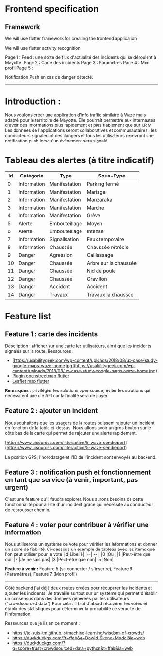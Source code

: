 # Frontend specification

## Framework
We will use flutter framework for creating the frontend application

We will use flutter activity recognition

Page 1 : Feed : une sorte de flux d'actualité des incidents qui se déroulent à Mayotte.
Page 2 : Carte des incidents
Page 3 : Paramètres
Page 4 : Mon profil
Page 5 : 

Notification Push en cas de danger détecté.

----

# Introduction :
Nous voulons créer une application d'info traffic similaire à Waze mais adapté pour le territoire de Mayotte. Elle pourrait permettre aux internautes d'avoir des informations plus rapidement et plus fiablement que sur I.R.M
Les données de l'applications seront collaboratives et communautaires : les conducteurs signaleront des dangers et tous les utilisateurs recevront une notification push lorsqu'un événement sera signalé.

# Tableau des alertes (à titre indicatif)
|Id|Catégorie|Type|Sous-Type|
|--|-------- | -- | --------|
|0 |Information|Manifestation|Parking fermé|
|1 |Information|Manifestation|Mariage|
|2 |Information|Manifestation|Manzaraka|
|3 |Information|Manifestation|Marche|
|4 |Information|Manifestation|Grève|
|5 |Alerte|Embouteillage|Moyen|
|6 |Alerte|Embouteillage|Intense|
|7 |Information|Signalisation|Feux temporaire|
|8 |Information|Chaussée|Chaussée rétrécie|
|9 |Danger|Agression|Caillassage|
|10|Danger|Chaussée|Arbre sur la chaussée|
|11|Danger|Chaussée|Nid de poule|
|12|Danger|Chaussée|Gravillon|
|13|Danger|Accident|Accident|
|14|Danger|Travaux|Travaux la chaussée|

# Feature list
## Feature 1 : carte des incidents
Description : afficher sur une carte les utilisateurs, ainsi que les incidents signalés sur la route.
Ressources : 
 * [https://usabilitygeek.com/wp-content/uploads/2018/08/ux-case-study-google-maps-waze-home.jpg](https://usabilitygeek.com/wp-content/uploads/2018/08/ux-case-study-google-maps-waze-home.jpg)
 * [Plugin openstreetmap flutter](https://flutterawesome.com/openstreetmap-plugin-for-flutter/)
 * [Leaflet map flutter](https://github.com/fleaflet/flutter_map)

**Remarques** : privilégier les solutions opensource, éviter les solutions qui nécéssitent une clé API car la finalité sera de payer.

## Feature 2 : ajouter un incident
Nous souhaitons que les usagers de la routes puissent rajouter un incident en fonction de la table ci-dessus.
Nous allons avoir un gros bouton sur le côté bas de la carte qui permet de rajouter une alerte rapidement.

[https://www.uisources.com/interaction/5-waze-sendreport](https://www.uisources.com/interaction/5-waze-sendreport)

La position GPS, l'horodatage et l'ID de l'incident sont envoyés au backend.

## Feature 3 : notification push et fonctionnement en tant que service (à venir, important, pas urgent)
C'est une feature qu'il faudra explorer. Nous aurons besoins de cette fonctionnalité pour alerte d'un incident grâce qui nécessite au conducteur de rebrousser chemin.

## Feature 4 : voter pour contribuer à vérifier une information
Nous utiliserons un système de vote pour vérifier les informations et donner un score de fiabilité. Ci-dessous un exemple de tableau avec les items que l'on peut utiliser pour le vote
|Id|Libellé|
|--| -- |
|0 |Oui|
|1 |Peut-être que oui|
|2 |Je ne sais pas|
|3 |Peut-être que non|
|5 |Non|


**Feature à venir :** Feature 5 (se connecter / s'inscrire), Feature 6 (Paramètres), Feature 7 (Mon profil)

---

Côté backend j'ai déjà deux routes créées pour récupérer les incidents et ajouter les incidents.
Je travaille surtout sur un système qui permet d'établir un consensus dans des données générées par les utilisateurs ("crowdsourced data")
Pour cela : il faut d'abord récupérer les votes et établir des statistiques pour déterminer la probabilité de véracité de l'information.

Ressources que je lis en ce moment :
 * https://je-suis-tm.github.io/machine-learning/wisdom-of-crowds/
 * https://duckduckgo.com/?t=ffab&q=Dawid-Skene+Model&ia=web
 * https://duckduckgo.com/?q=score+trust+crowdsourced+data+python&t=ffab&ia=web
